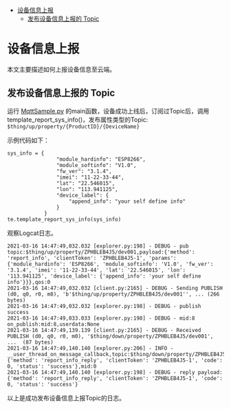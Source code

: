* [设备信息上报](#设备信息上报)
  * [发布设备信息上报的 Topic ](#发布设备信息上报的-Topic)

# 设备信息上报

本文主要描述如何上报设备信息至云端。

## 发布设备信息上报的 Topic 

运行 [MqttSample.py](../sample/MqttSample.py) 的main函数，设备成功上线后，订阅过Topic后，调用template_report_sys_info()，发布属性类型的Topic:
`$thing/up/property/{ProductID}/{DeviceName}` 

示例代码如下：

```
sys_info = {
                "module_hardinfo": "ESP8266",
                "module_softinfo": "V1.0",
                "fw_ver": "3.1.4",
                "imei": "11-22-33-44",
                "lat": "22.546015",
                "lon": "113.941125",
                "device_label": {
                    "append_info": "your self define info"
                }
            }
te.template_report_sys_info(sys_info)
```

观察Logcat日志。

```
2021-03-16 14:47:49,032.032 [explorer.py:198] - DEBUG - pub topic:$thing/up/property/ZPHBLEB4J5/dev001,payload:{'method': 'report_info', 'clientToken': 'ZPHBLEB4J5-1', 'params': {'module_hardinfo': 'ESP8266', 'module_softinfo': 'V1.0', 'fw_ver': '3.1.4', 'imei': '11-22-33-44', 'lat': '22.546015', 'lon': '113.941125', 'device_label': {'append_info': 'your self define info'}}},qos:0
2021-03-16 14:47:49,032.032 [client.py:2165] - DEBUG - Sending PUBLISH (d0, q0, r0, m8), 'b'$thing/up/property/ZPHBLEB4J5/dev001'', ... (266 bytes)
2021-03-16 14:47:49,032.032 [explorer.py:198] - DEBUG - publish success
2021-03-16 14:47:49,033.033 [explorer.py:198] - DEBUG - mid:8
on_publish:mid:8,userdata:None
2021-03-16 14:47:49,139.139 [client.py:2165] - DEBUG - Received PUBLISH (d0, q0, r0, m0), '$thing/down/property/ZPHBLEB4J5/dev001', ...  (87 bytes)
2021-03-16 14:47:49,140.140 [explorer.py:206] - INFO - __user_thread_on_message_callback,topic:$thing/down/property/ZPHBLEB4J5/dev001,payload:{'method': 'report_info_reply', 'clientToken': 'ZPHBLEB4J5-1', 'code': 0, 'status': 'success'},mid:0
2021-03-16 14:47:49,140.140 [explorer.py:198] - DEBUG - reply payload:{'method': 'report_info_reply', 'clientToken': 'ZPHBLEB4J5-1', 'code': 0, 'status': 'success'}
```
以上是成功发布设备信息上报Topic的日志。

